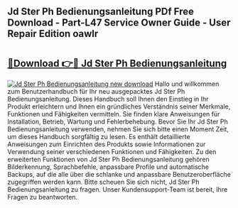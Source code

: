 ## Jd Ster Ph Bedienungsanleitung PDf Free Download - Part-L47 Service Owner Guide - User Repair Edition oawlr

# <h2><a href="http://df3sjv.blite.top/?on=Jd+Ster+Ph+Bedienungsanleitung">🔗Download 👉🔴 Jd Ster Ph Bedienungsanleitung</a></h2>

[![Jd Ster Ph Bedienungsanleitung new download](https://i.imgur.com/lujVjoI.png)](http://df3sjv.blite.top/?on=Jd+Ster+Ph+Bedienungsanleitung)
Hallo und willkommen zum Benutzerhandbuch für Ihr neu ausgepacktes Jd Ster Ph Bedienungsanleitung. Dieses Handbuch soll Ihnen den Einstieg in Ihr Produkt erleichtern und Ihnen ein gründliches Verständnis seiner Merkmale, Funktionen und Fähigkeiten vermitteln. Sie finden klare Anweisungen für Installation, Betrieb, Wartung und Fehlerbehebung. Bevor Sie Ihr Jd Ster Ph Bedienungsanleitung verwenden, nehmen Sie sich bitte einen Moment Zeit, um dieses Handbuch sorgfältig zu lesen. Es enthält detaillierte Anweisungen zum Einrichten des Produkts sowie Informationen zur Verwendung seiner verschiedenen Funktionen und Fähigkeiten. Zu den erweiterten Funktionen von Jd Ster Ph Bedienungsanleitung gehören Bilderkennung, Sprachbefehle, anpassbare Profile und automatische Backups, auf die alle über die schlanke und anpassbare Benutzeroberfläche zugegriffen werden kann. Bitte scheuen Sie sich nicht, Jd Ster Ph Bedienungsanleitung zu fragen. Unser Kundensupport-Team ist bereit, Ihre Fragen zu beantworten.

